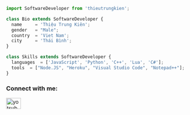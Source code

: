 ```js
import SoftwareDeveloper from 'thieutrungkien';

class Bio extends SoftwareDeveloper {
  name     = 'Thiệu Trung Kiên';
  gender   = "Male";
  country  = 'Viet Nam';
  city     = 'Thái Bình';
}

class Skills extends SoftwareDeveloper {
  languages  = ['JavaScript', 'Python', 'C++', 'Lua', 'C#'];
  tools  = ["Node.JS", "Heroku", "Visual Studio Code", "Notepad++"];
}
```
<h3 align="left">Connect with me:</h3>
<p align="left">
<a href="https://fb.com/TTK221" target="blank"><img align="center" src="https://raw.githubusercontent.com/rahuldkjain/github-profile-readme-generator/master/src/images/icons/Social/facebook.svg" alt="yotsuba.kawaii.2608" height="30" width="40" /></a>
</p>
